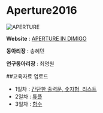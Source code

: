 # Aperture2016

![APERTURE](http://cdn.shopify.com/s/files/1/0080/8372/products/tattly_jason_santa_maria_aperture_web_design_01_grande.jpg?v=1444337564)

**Website** : [APERTURE IN DIMIGO](www.aperturecs.com)

**동아리장** : 송혜민

**연구동아리장** : 최명원



##교육자료 업로드
* 1일차 : [간단한 출력문, 숫자형, 리스트](https://github.com/MaseKor/Aperture2016/blob/master/교육자료/1일차.md)
* 2일차 : [튜플](https://github.com/MaseKor/Aperture2016/blob/master/교육자료/2일차.md)
* 3일차 : [함수](https://github.com/MaseKor/Aperture2016/blob/master/교육자료/3일차.md)